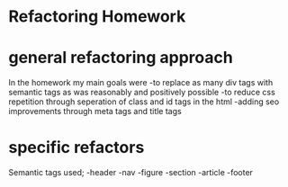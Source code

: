 # Refactoring Homework

# general refactoring approach
In the homework my main goals were 
    -to replace as many div tags with semantic tags as was reasonably and positively possible
    -to reduce css repetition through seperation of class and id tags in the html
    -adding seo improvements through meta tags and title tags

# specific refactors
Semantic tags used;
    -header
    -nav
    -figure
    -section
    -article
    -footer
